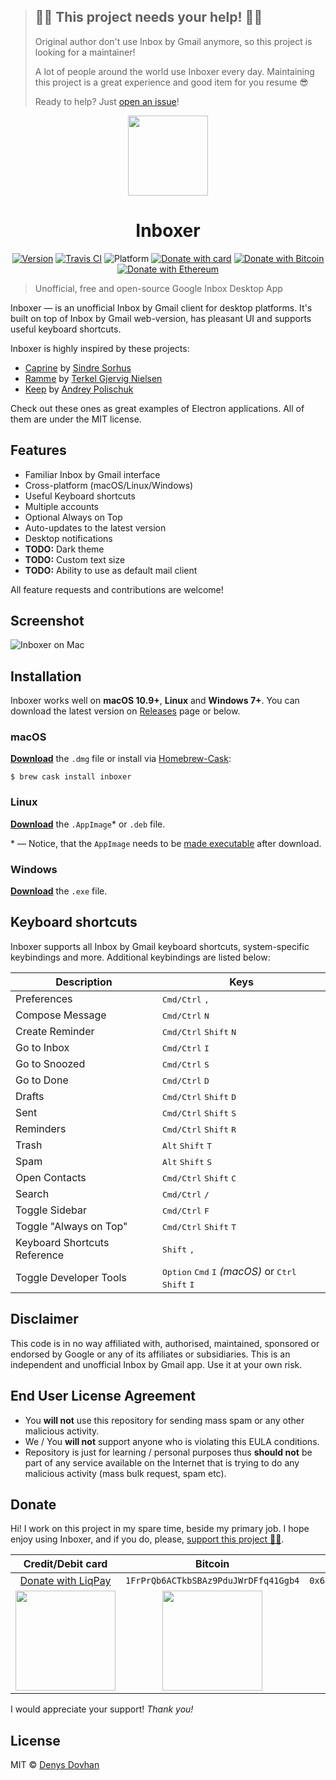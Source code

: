 > ## 🙏🏻 This project needs your help! 🙏🏻
>
> Original author don't use Inbox by Gmail anymore, so this project is looking for a maintainer!
>
> A lot of people around the world use Inboxer every day.
> Maintaining this project is a great experience and good item for you resume 😎
>
> Ready to help? Just [open an issue](https://github.com/denysdovhan/inboxer/issues/new)!

<div align="center">
  <img src="app/static/Icon.png" width="128px">
  <h1>Inboxer</h1>
  <p>
    <a href="https://github.com/denysdovhan/inboxer/releases"><img src="https://img.shields.io/github/release/denysdovhan/inboxer.svg?style=flat-square" alt="Version"></a>
    <a href="https://travis-ci.org/denysdovhan/inboxer?branch=master"><img src="https://img.shields.io/travis/denysdovhan/inboxer.svg?style=flat-square" alt="Travis CI"></a>
    <img src="https://img.shields.io/badge/platform-macOS%20%7C%20Linux%20%7C%20Windows-lightgrey.svg?style=flat-square" alt="Platform">
    <a href="https://www.liqpay.com/en/checkout/380951100392"><img src="https://img.shields.io/badge/donate-LiqPay-blue.svg?style=flat-square" alt="Donate with card"></a>
    <a href="https://github.com/denysdovhan/inboxer#donate"><img src="https://img.shields.io/badge/donate-BTC-yellow.svg?style=flat-square" alt="Donate with Bitcoin"></a>
    <a href="https://github.com/denysdovhan/inboxer#donate"><img src="https://img.shields.io/badge/donate-ETH-gray.svg?style=flat-square" alt="Donate with Ethereum"></a>
  </p>
</div>

> Unofficial, free and open-source Google Inbox Desktop App

Inboxer — is an unofficial Inbox by Gmail client for desktop platforms. It's built on top of Inbox by Gmail web-version, has pleasant UI and supports useful keyboard shortcuts.

Inboxer is highly inspired by these projects:

* [Caprine](https://github.com/sindresorhus/caprine) by [Sindre Sorhus](https://github.com/sindresorhus)
* [Ramme](https://github.com/terkelg/ramme) by [Terkel Gjervig Nielsen](https://github.com/terkelg)
* [Keep](https://github.com/andrepolischuk/keep) by [Andrey Polischuk](https://github.com/andrepolischuk)

Check out these ones as great examples of Electron applications. All of them are under the MIT license.

## Features

* Familiar Inbox by Gmail interface
* Cross-platform (macOS/Linux/Windows)
* Useful Keyboard shortcuts
* Multiple accounts
* Optional Always on Top
* Auto-updates to the latest version
* Desktop notifications
* **TODO:** Dark theme
* **TODO:** Custom text size
* **TODO:** Ability to use as default mail client

All feature requests and contributions are welcome!

## Screenshot

![Inboxer on Mac](./media/inboxer-mac.png)

## Installation

Inboxer works well on **macOS 10.9+**, **Linux** and **Windows 7+**. You can download the latest version on [Releases](https://github.com/denysdovhan/inboxer/releases) page or below.

### macOS

[**Download**][download] the `.dmg` file or install via [Homebrew-Cask](https://caskroom.github.io/):

```
$ brew cask install inboxer
```

### Linux

[**Download**][download] the `.AppImage`* or `.deb` file.

\* — Notice, that the `AppImage` needs to be [made executable](http://discourse.appimage.org/t/how-to-make-an-appimage-executable/80) after download.

### Windows

[**Download**][download] the `.exe` file.

## Keyboard shortcuts

Inboxer supports all Inbox by Gmail keyboard shortcuts, system-specific keybindings and more. Additional keybindings are listed below:

| Description                  | Keys                  
|------------------------------|---------
| Preferences                  | <kbd>Cmd/Ctrl</kbd> <kbd>,</kbd>
| Compose Message              | <kbd>Cmd/Ctrl</kbd> <kbd>N</kbd>
| Create Reminder              | <kbd>Cmd/Ctrl</kbd> <kbd>Shift</kbd> <kbd>N</kbd>
| Go to Inbox                  | <kbd>Cmd/Ctrl</kbd> <kbd>I</kbd>
| Go to Snoozed                | <kbd>Cmd/Ctrl</kbd> <kbd>S</kbd>
| Go to Done                   | <kbd>Cmd/Ctrl</kbd> <kbd>D</kbd>
| Drafts                       | <kbd>Cmd/Ctrl</kbd> <kbd>Shift</kbd> <kbd>D</kbd>
| Sent                         | <kbd>Cmd/Ctrl</kbd> <kbd>Shift</kbd> <kbd>S</kbd>
| Reminders                    | <kbd>Cmd/Ctrl</kbd> <kbd>Shift</kbd> <kbd>R</kbd>
| Trash                        | <kbd>Alt</kbd> <kbd>Shift</kbd> <kbd>T</kbd>
| Spam                         | <kbd>Alt</kbd> <kbd>Shift</kbd> <kbd>S</kbd>
| Open Contacts                | <kbd>Cmd/Ctrl</kbd> <kbd>Shift</kbd> <kbd>C</kbd>
| Search                       | <kbd>Cmd/Ctrl</kbd> <kbd>/</kbd>
| Toggle Sidebar               | <kbd>Cmd/Ctrl</kbd> <kbd>F</kbd>
| Toggle "Always on Top"       | <kbd>Cmd/Ctrl</kbd> <kbd>Shift</kbd> <kbd>T</kbd>
| Keyboard Shortcuts Reference | <kbd>Shift</kbd> <kbd>,</kbd>
| Toggle Developer Tools       | <kbd>Option</kbd> <kbd>Cmd</kbd> <kbd>I</kbd> _(macOS)_ or <kbd>Ctrl</kbd> <kbd>Shift</kbd> <kbd>I</kbd>

## Disclaimer

This code is in no way affiliated with, authorised, maintained, sponsored or endorsed by Google or any of its affiliates or subsidiaries. This is an independent and unofficial Inbox by Gmail app. Use it at your own risk.

## End User License Agreement

* You **will not** use this repository for sending mass spam or any other malicious activity.
* We / You **will not** support anyone who is violating this EULA conditions.
* Repository is just for learning / personal purposes thus **should not** be part of any service available on the Internet that is trying to do any malicious activity (mass bulk request, spam etc).

## Donate

Hi! I work on this project in my spare time, beside my primary job. I hope enjoy using Inboxer, and if you do, please, [support this project 🙏🏻][donate-card-url].

| Credit/Debit card | Bitcoin | Ethereum |
|:-----------------:|:-------:|:--------:|
| [Donate with LiqPay][donate-card-url] | `1FrPrQb6ACTkbSBAz9PduJWrDFfq41Ggb4` | `0x6aF39C917359897ae6969Ad682C14110afe1a0a1` |
| <img src="https://cloud.githubusercontent.com/assets/3459374/25771981/6f2ba08c-3268-11e7-9fc8-49e3f7b9e0e5.png" width="160px"/> | <img src="https://user-images.githubusercontent.com/3459374/33760933-1c9b81b4-dc10-11e7-8e4b-22d81f98c138.png" width="160px"/> | <img src="https://user-images.githubusercontent.com/3459374/33760932-1c7b3fb2-dc10-11e7-9774-411264d533da.png" width="160px"/> |

I would appreciate your support! _Thank you!_

[donate-readme]: https://github.com/denysdovhan/inboxer#donate
[donate-card-url]: https://www.liqpay.com/en/checkout/380951100392
[donate-card-image]: https://img.shields.io/badge/donate-LiqPay-blue.svg?style=flat-square
[donate-btc-image]: https://img.shields.io/badge/donate-BTC-yellow.svg?style=flat-square
[donate-eth-image]: https://img.shields.io/badge/donate-ETH-gray.svg?style=flat-square

## License

MIT © [Denys Dovhan](http://denysdovhan.com)

<!-- References -->

[download]: https://github.com/denysdovhan/inboxer/releases/latest

